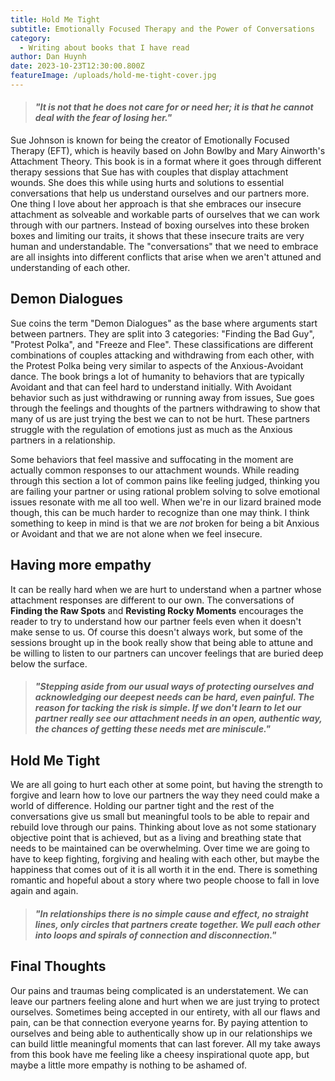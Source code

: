 ```yaml
---
title: Hold Me Tight
subtitle: Emotionally Focused Therapy and the Power of Conversations
category:
  - Writing about books that I have read
author: Dan Huynh
date: 2023-10-23T12:30:00.800Z
featureImage: /uploads/hold-me-tight-cover.jpg
---
```


> #### *"It is not that he does not care for or need her; it is that he cannot deal with the fear of losing her."*

Sue Johnson is known for being the creator of Emotionally Focused Therapy (EFT), which is heavily based on John Bowlby and Mary Ainworth's Attachment Theory. This book is in a format where it goes through different therapy sessions that Sue has with couples that display attachment wounds. She does this while using hurts and solutions to essential conversations that help us understand ourselves and our partners more. One thing I love about her approach is that she embraces our insecure attachment as solveable and workable parts of ourselves that we can work through with our partners. Instead of boxing ourselves into these broken boxes and limiting our traits, it shows that these insecure traits are very human and understandable. The "conversations" that we need to embrace are all insights into different conflicts that arise when we aren't attuned and understanding of each other. 

## Demon Dialogues
Sue coins the term "Demon Dialogues" as the base where arguments start between partners. They are split into 3 categories: "Finding the Bad Guy", "Protest Polka", and "Freeze and Flee". These classifications are different combinations of couples attacking and withdrawing from each other, with the Protest Polka being very similar to aspects of the Anxious-Avoidant dance. The book brings a lot of humanity to behaviors that are typically Avoidant and that can feel hard to understand initially. With Avoidant behavior such as just withdrawing or running away from issues, Sue goes through the feelings and thoughts of the partners withdrawing to show that many of us are just trying the best we can to not be hurt. These partners struggle with the regulation of emotions just as much as the Anxious partners in a relationship.

Some behaviors that feel massive and suffocating in the moment are actually common responses to our attachment wounds. While reading through this section a lot of common pains like feeling judged, thinking you are failing your partner or using rational problem solving to solve emotional issues resonate with me all too well. When we're in our lizard brained mode though, this can be much harder to recognize than one may think. I think something to keep in mind is that we are *not* broken for being a bit Anxious or Avoidant and that we are not alone when we feel insecure. 

## Having more empathy
It can be really hard when we are hurt to understand when a partner whose attachment responses are different to our own. The conversations of **Finding the Raw Spots** and **Revisting Rocky Moments** encourages the reader to try to understand how our partner feels even when it doesn't make sense to us. Of course this doesn't always work, but some of the sessions brought up in the book really show that being able to attune and be willing to listen to our partners can uncover feelings that are buried deep below the surface.

> #### *"Stepping aside from our usual ways of protecting ourselves and acknowledging our deepest needs can be hard, even painful. The reason for tacking the risk is simple. If we don't learn to let our partner really see our attachment needs in an open, authentic way, the chances of getting these needs met are miniscule."*

## Hold Me Tight
We are all going to hurt each other at some point, but having the strength to forgive and learn how to love our partners the way they need could make a world of difference. Holding our partner tight and the rest of the conversations give us small but meaningful tools to be able to repair and rebuild love through our pains. Thinking about love as not some stationary objective point that is achieved, but as a living and breathing state that needs to be maintained can be overwhelming. Over time we are going to have to keep fighting, forgiving and healing with each other, but maybe the happiness that comes out of it is all worth it in the end. There is something romantic and hopeful about a story where two people choose to fall in love again and again.

> #### *"In relationships there is no simple cause and effect, no straight lines, only circles that partners create together. We pull each other into loops and spirals of connection and disconnection."* 

## Final Thoughts

Our pains and traumas being complicated is an understatement. We can leave our partners feeling alone and hurt when we are just trying to protect ourselves. Sometimes being accepted in our entirety, with all our flaws and pain, can be that connection everyone yearns for. By paying attention to ourselves and being able to authentically show up in our relationships we can build little meaningful moments that can last forever. All my take aways from this book have me feeling like a cheesy inspirational quote app, but maybe a little more empathy is nothing to be ashamed of.
